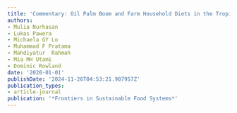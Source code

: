 ```yaml
---
title: 'Commentary: Oil Palm Boom and Farm Household Diets in the Tropics'
authors:
- Mulia Nurhasan
- Lukas Pawera
- Michaela GY Lo
- Muhammad F Pratama
- Mahdiyatur  Rahmah
- Mia MH Utami
- Dominic Rowland
date: '2020-01-01'
publishDate: '2024-11-26T04:53:21.907957Z'
publication_types:
- article-journal
publication: '*Frontiers in Sustainable Food Systems*'
---
```

